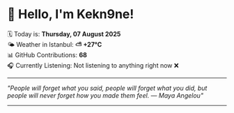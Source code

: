 # 👋 Hello, I'm Kekn9ne!

🗓️ Today is: **Thursday, 07 August 2025**  
🌤️ Weather in Istanbul: **⛅️  +27°C**  
📊 GitHub Contributions: **68**  
🎧 Currently Listening: Not listening to anything right now ❌

---

_"People will forget what you said, people will forget what you did, but people will never forget how you made them feel. — *Maya Angelou*"_

---
